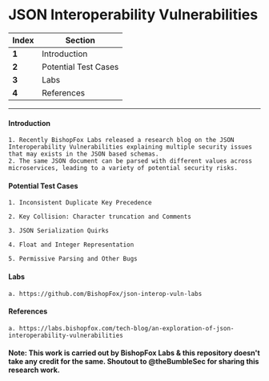 #  JSON Interoperability Vulnerabilities
Index | Section
--- | ---
**1** | Introduction
**2** | Potential Test Cases
**3** | Labs 
**4** | References 

___


#### Introduction
```
1. Recently BishopFox Labs released a research blog on the JSON Interoperability Vulnerabilities explaining multiple security issues that may exists in the JSON based schemas. 
2. The same JSON document can be parsed with different values across microservices, leading to a variety of potential security risks.

```

#### Potential Test Cases
```
1. Inconsistent Duplicate Key Precedence

2. Key Collision: Character truncation and Comments

3. JSON Serialization Quirks

4. Float and Integer Representation

5. Permissive Parsing and Other Bugs
```

#### Labs

```
a. https://github.com/BishopFox/json-interop-vuln-labs

```

#### References 

```
a. https://labs.bishopfox.com/tech-blog/an-exploration-of-json-interoperability-vulnerabilities

```

#### Note: This work is carried out by BishopFox Labs & this repository doesn't take any credit for the same. Shoutout to @theBumbleSec for sharing this research work.
